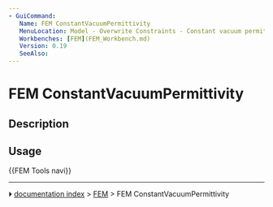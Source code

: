 ```yaml
---
- GuiCommand:
   Name: FEM ConstantVacuumPermittivity
   MenuLocation: Model - Overwrite Constraints - Constant vacuum permittivity
   Workbenches: [FEM](FEM_Workbench.md)
   Version: 0.19
   SeeAlso: 
---
```


# FEM ConstantVacuumPermittivity

## Description

## Usage




 {{FEM Tools navi}}



---
⏵ [documentation index](../README.md) > [FEM](Category_FEM.md) > FEM ConstantVacuumPermittivity

